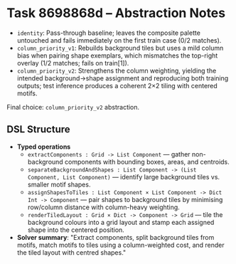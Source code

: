 # Task 8698868d – Abstraction Notes

- `identity`: Pass-through baseline; leaves the composite palette untouched and fails immediately on the first train case (0/2 matches).
- `column_priority_v1`: Rebuilds background tiles but uses a mild column bias when pairing shape exemplars, which mismatches the top-right overlay (1/2 matches; fails on train[1]).
- `column_priority_v2`: Strengthens the column weighting, yielding the intended background→shape assignment and reproducing both training outputs; test inference produces a coherent 2×2 tiling with centered motifs.

Final choice: `column_priority_v2` abstraction.

## DSL Structure
- **Typed operations**
  - `extractComponents : Grid -> List Component` — gather non-background components with bounding boxes, areas, and centroids.
  - `separateBackgroundAndShapes : List Component -> (List Component, List Component)` — identify large background tiles vs. smaller motif shapes.
  - `assignShapesToTiles : List Component × List Component -> Dict Int -> Component` — pair shapes to background tiles by minimising row/column distance with column-heavy weighting.
  - `renderTiledLayout : Grid × Dict -> Component -> Grid` — tile the background colours into a grid layout and stamp each assigned shape into the centered position.
- **Solver summary**: "Extract components, split background tiles from motifs, match motifs to tiles using a column-weighted cost, and render the tiled layout with centred shapes."
